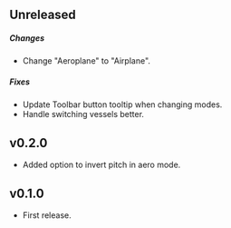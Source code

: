 ## Unreleased
##### Changes
- Change "Aeroplane" to "Airplane".

##### Fixes
- Update Toolbar button tooltip when changing modes.
- Handle switching vessels better.

## v0.2.0
- Added option to invert pitch in aero mode.

## v0.1.0
- First release.
